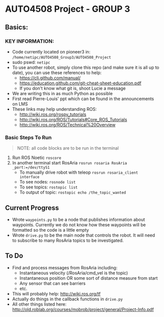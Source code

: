 ﻿# AUTO4508 Project - GROUP 3
## Basics:
### KEY INFORMATION:
+ Code currently located on pioneer3 in: `/home/netipc/AUTO4508_Group3/AUTO4508_Project`
+ sudo pswd: `netipc`
+ To use another robot, simply clone this repo (and make sure it is all up to date), you can use these references to help:
	+ https://cli.github.com/manual/
	+ https://education.github.com/git-cheat-sheet-education.pdf
	+ If you don't know what git is, shoot Lucie a message
+ We are writing this in as much Python as possible
+ First read Pierre-Louis' ppt which can be found in the announcements on LMS
+ These links may help understanding ROS:
	+ http://wiki.ros.org/rospy_tutorials
	+ http://wiki.ros.org/ROS/Tutorials#Core_ROS_Tutorials
	+ http://wiki.ros.org/ROS/Technical%20Overview

### Basic Steps To Run
> NOTE: all code blocks are to be run in the terminal
 1. Run ROS Noetic
`roscore`
 2. In another terminal start RosAria
`rosrun rosaria RosAria _port:=/dev/ttyS1`
	+ To manually drive robot with teleop
	`rosrun rosaria_client interface`
	+ To see nodes:
	`rosnode list`
	+ To see topics:
	`rostopic list`
	+ To output of topic:
	`rostopic echo /the_topic_wanted`




## Current Progress
+ Wrote `waypoints.py` to be a node that publishes information about waypoints. Currently we do not know how these waypoints will be formatted so the code is a little empty
+ Wrote `drive.py` to be the main node that controls the robot. It will need to subscribe to many RosAria topics to be investigated.


## To Do
+ Find and process messages from RosAria including:
	+ Instantaneous velocity (/RosAria/cmd_vel is the topic)
	+ Instantaneous position OR some sort of distance measure from start
	+ Any sensor that can see barriers
	+ etc.
+ This will probably help: http://wiki.ros.org/tf
+ Actually do things in the callback functions in `drive.py`
+ All other things listed here: http://old.roblab.org/courses/mobrob/project/general/Project-Info.pdf

